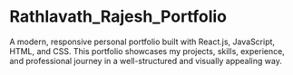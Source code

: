 # Rathlavath_Rajesh_Portfolio
A modern, responsive personal portfolio built with React.js, JavaScript, HTML, and CSS. This portfolio showcases my projects, skills, experience, and professional journey in a well-structured and visually appealing way.
